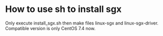 # How to use sh to install sgx
Only execute install_sgx.sh then make files linux-sgx and linux-sgx-driver.
Compatible version is only CentOS 7.4 now.
